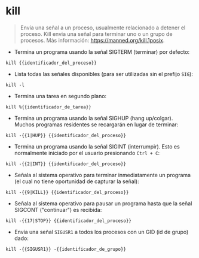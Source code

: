 # kill

> Envía una señal a un proceso, usualmente relacionado a detener el proceso.
> Kill envia una señal para terminar uno o un grupo de procesos.
> Más información: <https://manned.org/kill.1posix>.

- Termina un programa usando la señal SIGTERM (terminar) por defecto:

`kill {{identificador_del_proceso}}`

- Lista todas las señales disponibles (para ser utilizadas sin el prefijo `SIG`):

`kill -l`

- Termina una tarea en segundo plano:

`kill %{{identificador_de_tarea}}`

- Termina un programa usando la señal SIGHUP (hang up/colgar). Muchos programas residentes se recargarán en lugar de terminar:

`kill -{{1|HUP}} {{identificador_del_proceso}}`

- Termina un programa usando la señal SIGINT (interrumpir). Esto es normalmente iniciado por el usuario presionando `Ctrl + C`:

`kill -{{2|INT}} {{identificador_del_proceso}}`

- Señala al sistema operativo para terminar inmediatamente un programa (el cual no tiene oportunidad de capturar la señal):

`kill -{{9|KILL}} {{identificador_del_proceso}}`

- Señala al sistema operativo para pausar un programa hasta que la señal SIGCONT ("continuar") es recibida:

`kill -{{17|STOP}} {{identificador_del_proceso}}`

- Envía una señal `SIGUSR1` a todos los procesos con un GID (id de grupo) dado:

`kill -{{SIGUSR1}} -{{identificador_de_grupo}}`
